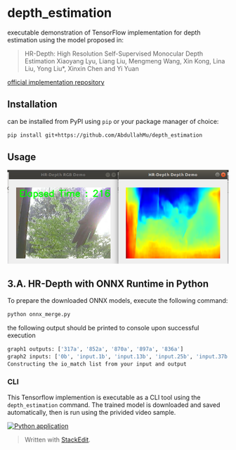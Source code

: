 # depth_estimation
executable demonstration of TensorFlow implementation for depth estimation
 using the model proposed in:
> HR-Depth: High Resolution Self-Supervised Monocular Depth Estimation
> Xiaoyang Lyu, Liang Liu, Mengmeng Wang, Xin Kong, Lina Liu, Yong Liu*, Xinxin Chen and Yi Yuan

[official implementation repository](https://github.com/shawLyu/HR-Depth)
## Installation
can be installed from PyPI using `pip` or your package manager of choice:

```bash
pip install git+https://github.com/AbdullahMu/depth_estimation
```
## Usage

![High Resolution Self-Supervised Monocular Depth Estimation Demo Output](Screenshot_2022-05-15_12-59-53.png)

## 3.A.  HR-Depth with ONNX Runtime in Python
To prepare the downloaded ONNX models, execute the following command:
```bash
python onnx_merge.py
```
the following output should be printed to console upon successful execution
```bash
graph1 outputs: ['317a', '852a', '870a', '897a', '836a']
graph2 inputs: ['0b', 'input.1b', 'input.13b', 'input.25b', 'input.37b']
Constructing the io_match list from your input and output
```

### CLI
This Tensorflow implemention is executable as a CLI tool using the `depth_estimation` command. The trained model is downloaded and saved automatically, then is run using the privided video sample.

[![Python application](https://github.com/AbdullahMu/depth_estimation/actions/workflows/python-app.yml/badge.svg)](https://github.com/AbdullahMu/depth_estimation/actions/workflows/python-app.yml)

> Written with [StackEdit](https://stackedit.io/).
